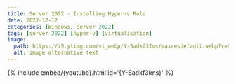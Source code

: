 ```yaml
---
title: Server 2022 - Installing Hyper-v Role
date: 2022-12-17
categories: [Windows, Server 2022]
tags: [server 2022] [hyper-v] [virtualisation]
image:
  path: https://i9.ytimg.com/vi_webp/Y-Sadkf3Ims/maxresdefault.webp?v=639d897c&sqp=CJDvyZ0G&rs=AOn4CLAlIR2VBaUL6xXLGTsEFpNFvYOANg
  alt: image alternative text
---
```


{% include embed/{youtube}.html id='{Y-Sadkf3Ims}' %}